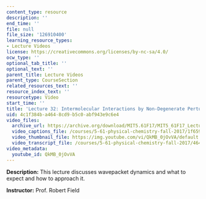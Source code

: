 ```yaml
---
content_type: resource
description: ''
end_time: ''
file: null
file_size: '126910400'
learning_resource_types:
- Lecture Videos
license: https://creativecommons.org/licenses/by-nc-sa/4.0/
ocw_type: ''
optional_tab_title: ''
optional_text: ''
parent_title: Lecture Videos
parent_type: CourseSection
related_resources_text: ''
resource_index_text: ''
resourcetype: Video
start_time: ''
title: 'Lecture 32: Intermolecular Interactions by Non-Degenerate Perturbation Theory'
uid: 4c1f384b-a464-8cd9-b5c0-abf943e9c6e4
video_files:
  archive_url: https://archive.org/download/MIT5.61F17/MIT5_61F17_Lecture_32_300k.mp4
  video_captions_file: /courses/5-61-physical-chemistry-fall-2017/1f6590dca8e55da78085b532e791f4eb_QkMB_0jOvVA.vtt
  video_thumbnail_file: https://img.youtube.com/vi/QkMB_0jOvVA/default.jpg
  video_transcript_file: /courses/5-61-physical-chemistry-fall-2017/464ff121820a8e56443f99039998e09a_QkMB_0jOvVA.pdf
video_metadata:
  youtube_id: QkMB_0jOvVA
---
```


**Description:** This lecture discusses wavepacket dynamics and what to expect and how to approach it.

**Instructor:** Prof. Robert Field

